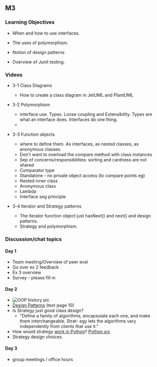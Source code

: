 ## M3

### Learning Objectives

- When and how to use interfaces. 

- The uses of polymorphism.

- Notion of design patterns

- Overview of Junit testing.


### Videos

* 3-1 Class Diagrams
  
  * How to create a class diagram in JetUML and PlantUML
* 3-2 Polymorphism
  
  * interface use. Types. Loose coupling and Extensibility. Types are what an interface does. Interfaces do one thing.
  * 
* 3-3 Function objects
  
  * where to define them. As interfaces, as nested classes, as anonymous classes.
  * Don't want to overload the compare method with class instances
  * Sep of concerns/responsibilities: sorting and cardness are not shared
  * Comparator type
  * Standalone - no private object access (to compare points eg)
  * Nested inner class 
  * Anonymous class
  * Lambda
  * Interface seg principle
* 3-4 Iterator and Strategy patterns
  
  * The iterator function object just hasNext() and next() and design patterns.
  * Strategy and polymorphism. 
  
  

### Discussion/chat topics

#### Day 1

- Team meeting/Overview of peer eval 
- Go over ex 2 feedback
- Ex 3 overview 
- Survey - please fill in

#### Day 2

- ![OOP history pic](img/unused/oop-history.png)
- [Design Patterns](https://medium.com/@kylegenebrown/design-patterns-smalltalk-and-the-lost-art-of-reading-code-1727d93fd7fa) (text page 10)	
- Is Strategy just good class design? 
  - "Define a family of algorithms, encapsulate each one, and make them interchangeable. Strat- egy lets the algorithms vary independently from clients that use it."
- How would strategy [work in Python](https://refactoring.guru/design-patterns/strategy/python/example)? [Python src](../src/strategy.py)
- Strategy design choices.

#### Day 3

* group meetings / office hours

